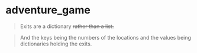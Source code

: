 # adventure_game

>Exits are a dictionary ~~rather than a list.~~

>And the keys being the numbers of the locations and the values being dictionaries holding the exits.
